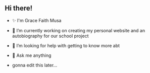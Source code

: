 ## Hi there!
- ✨ I'm Grace Faith Musa

- 🔭 I’m currently working on creating my personal website and an autobiography for our school project

- 🤔 I’m looking for help with getting to know more abt
  
- 💬 Ask me anything

- gonna edit this later...
  
  
<!--
**ceargm/ceargm** is a ✨ _special_ ✨ repository because its `README.md` (this file) appears on your GitHub profile.

Here are some ideas to get you started:


- 🌱 I’m currently learning ...
- 👯 I’m looking to collaborate on ...


- 📫 How to reach me: ...
- 😄 Pronouns: ...
- ⚡ Fun fact: ...
-->
